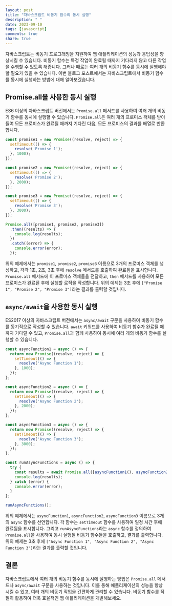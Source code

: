 ```yaml
---
layout: post
title: "자바스크립트 비동기 함수의 동시 실행"
description: " "
date: 2023-09-10
tags: [javascript]
comments: true
share: true
---
```


자바스크립트는 비동기 프로그래밍을 지원하여 웹 애플리케이션의 성능과 응답성을 향상시킬 수 있습니다. 비동기 함수는 특정 작업이 완료될 때까지 기다리지 않고 다른 작업을 수행할 수 있도록 해줍니다. 그러나 때로는 여러 개의 비동기 함수를 동시에 실행해야 할 필요가 있을 수 있습니다. 이번 블로그 포스트에서는 자바스크립트에서 비동기 함수를 동시에 실행하는 방법에 대해 알아보겠습니다.

## Promise.all을 사용한 동시 실행

ES6 이상의 자바스크립트 버전에서는 `Promise.all` 메서드를 사용하여 여러 개의 비동기 함수를 동시에 실행할 수 있습니다. `Promise.all`은 여러 개의 프로미스 객체를 받아들여 모든 프로미스가 완료될 때까지 기다린 다음, 모든 프로미스의 결과를 배열로 반환합니다.

```javascript
const promise1 = new Promise((resolve, reject) => {
  setTimeout(() => {
    resolve('Promise 1');
  }, 1000);
});

const promise2 = new Promise((resolve, reject) => {
  setTimeout(() => {
    resolve('Promise 2');
  }, 2000);
});

const promise3 = new Promise((resolve, reject) => {
  setTimeout(() => {
    resolve('Promise 3');
  }, 3000);
});

Promise.all([promise1, promise2, promise3])
  .then((results) => {
    console.log(results);
  })
  .catch((error) => {
    console.error(error);
  });
```

위의 예제에서는 `promise1`, `promise2`, `promise3` 이름으로 3개의 프로미스 객체를 생성하고, 각각 1초, 2초, 3초 후에 `resolve` 메서드를 호출하여 완료됨을 표시합니다. `Promise.all` 메서드에 이 프로미스 객체들을 전달하고, `then` 메서드를 사용하여 모든 프로미스가 완료된 후에 실행할 로직을 작성합니다. 위의 예제는 3초 후에 `["Promise 1", "Promise 2", "Promise 3"]`라는 결과를 출력할 것입니다.

## `async/await`을 사용한 동시 실행

ES2017 이상의 자바스크립트 버전에서는 `async/await` 구문을 사용하여 비동기 함수를 동기적으로 작성할 수 있습니다. `await` 키워드를 사용하여 비동기 함수가 완료될 때까지 기다릴 수 있고, `Promise.all`과 함께 사용하여 동시에 여러 개의 비동기 함수를 실행할 수 있습니다.

```javascript
const asyncFunction1 = async () => {
  return new Promise((resolve, reject) => {
    setTimeout(() => {
      resolve('Async Function 1');
    }, 1000);
  });
};

const asyncFunction2 = async () => {
  return new Promise((resolve, reject) => {
    setTimeout(() => {
      resolve('Async Function 2');
    }, 2000);
  });
};

const asyncFunction3 = async () => {
  return new Promise((resolve, reject) => {
    setTimeout(() => {
      resolve('Async Function 3');
    }, 3000);
  });
};

const runAsyncFunctions = async () => {
  try {
    const results = await Promise.all([asyncFunction1(), asyncFunction2(), asyncFunction3()]);
    console.log(results);
  } catch (error) {
    console.error(error);
  }
};

runAsyncFunctions();
```

위의 예제에서는 `asyncFunction1`, `asyncFunction2`, `asyncFunction3` 이름으로 3개의 `async` 함수를 선언합니다. 각 함수는 `setTimeout` 함수를 사용하여 일정 시간 후에 완료됨을 표시합니다. 그리고 `runAsyncFunctions`라는 `async` 함수를 정의하여 `Promise.all`을 사용하여 동시 실행될 비동기 함수들을 호출하고, 결과를 출력합니다. 위의 예제는 3초 후에 `["Async Function 1", "Async Function 2", "Async Function 3"]`라는 결과를 출력할 것입니다.

## 결론

자바스크립트에서 여러 개의 비동기 함수를 동시에 실행하는 방법은 `Promise.all` 메서드나 `async/await` 구문을 사용하는 것입니다. 이를 통해 애플리케이션의 성능을 향상시킬 수 있고, 여러 개의 비동기 작업을 간편하게 관리할 수 있습니다. 비동기 함수를 적절히 활용하여 더욱 효율적인 웹 애플리케이션을 개발해보세요.